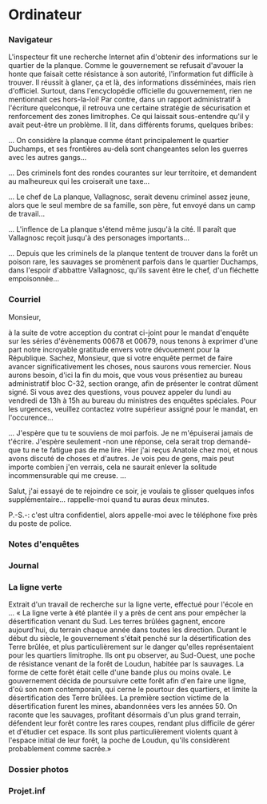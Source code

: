 # Ordinateur

### Navigateur

 <!-- Bloquer une seconde recherche -->

L'inspecteur fit une recherche Internet afin d'obtenir des informations sur le quartier de la planque. Comme le gouvernement se refusait d'avouer la honte que faisait cette résistance à son autorité, l'information fut difficile à trouver. Il réussit à glaner, ça et là, des informations disséminées, mais rien d'officiel. Surtout, dans l'encyclopédie officielle du gouvernement, rien ne mentionnait ces hors-la-loi! Par contre, dans un rapport administratif à l'écriture quelconque, il retrouva une certaine stratégie de sécurisation et renforcement des zones limitrophes. Ce qui laissait sous-entendre qu'il y avait peut-être un problème. Il lit, dans différents forums, quelques bribes:

... On considère la planque comme étant principalement le quartier Duchamps, et ses frontières au-delà sont changeantes selon les guerres avec les autres gangs...

... Des criminels font des rondes courantes sur leur territoire, et demandent au malheureux qui les croiserait une taxe...

... Le chef de La planque, Vallagnosc, serait devenu criminel assez jeune, alors que le seul membre de sa famille, son père, fut envoyé dans un camp de travail...

... L'inflence de La planque s'étend même jusqu'à la cité. Il paraît que Vallagnosc reçoit jusqu'à des personages importants...

... Depuis que les criminels de la planque tentent de trouver dans la forêt un poison rare, les sauvages se promènent parfois dans le quartier Duchamps, dans l'espoir d'abbattre Vallagnosc, qu'ils savent être le chef, d'un fléchette empoisonnée...

### Courriel

 <!-- Trois courriel -->

Monsieur,

à la suite de votre acception du contrat ci-joint pour le mandat d'enquête sur les séries d'évènements 00678 et 00679, nous tenons à exprimer d'une part notre incroyable gratitude envers votre dévouement pour la République. Sachez, Monsieur, que si votre enquête permet de faire avancer significativement les choses, nous saurons vous remercier. Nous aurons besoin, d'ici la fin du mois, que vous vous présentiez au bureau administratif bloc C-32, section orange, afin de présenter le contrat dûment signé. Si vous avez des questions, vous pouvez appeler du lundi au vendredi de 13h à 15h au bureau du ministres des enquêtes spéciales. Pour les urgences, veuillez contactez votre supérieur assigné pour le mandat, en l'occurence...


...
J'espère que tu te souviens de moi parfois. Je ne m'épuiserai jamais de t'écrire. J'espère seulement -non une réponse, cela serait trop demandé- que tu ne te fatigue pas de me lire. Hier j'ai reçus Anatole chez moi, et nous avons discuté de choses et d'autres. Je vois peu de gens, mais peut importe combien j'en verrais, cela ne saurait enlever la solitude incommensurable qui me creuse. ...

Salut,
j'ai essayé de te rejoindre ce soir, je voulais te glisser quelques infos supplémentaire... rappelle-moi quand tu auras deux minutes.

P.-S.-: c'est ultra confidentiel, alors appelle-moi avec le téléphone fixe près du poste de police.  

### Notes d'enquêtes

 <!-- Bloquer une seconde recherche -->

### Journal

 <!-- Trois entrees -->

### La ligne verte

Extrait d'un travail de recherche sur la ligne verte, effectué pour l'école en ...
« La ligne verte à été plantée il y a près de cent ans pour empêcher la désertification venant du Sud. Les terres brûlées gagnent, encore aujourd'hui, du terrain chaque année dans toutes les direction. Durant le début du siècle, le gouvernement s'était penché sur la désertification des Terre brûlée, et plus particulièrement sur le danger qu'elles représentaient pour les quartiers limitrophe. Ils ont pu observer, au Sud-Ouest, une poche de résistance venant de la forêt de Loudun, habitée par ls sauvages. La forme de cette forêt était celle d'une bande plus ou moins ovale. Le gouvernement décida de poursuivre cette forêt afin d'en faire une ligne, d'où son nom contemporain, qui cerne le pourtour des quartiers, et limite la désertification des Terre brûlées. La première section victime de la désertification furent les mines, abandonnées vers les années 50. On raconte que les sauvages, profitant désormais d'un plus grand terrain, défendent leur forêt contre les rares coupes, rendant plus difficile de gérer et d'étudier cet espace. Ils sont plus particulièrement violents quant à l'espace initial de leur forêt, la poche de Loudun, qu'ils considèrent probablement comme sacrée.»


### Dossier photos

 <!-- Bloquer une seconde recherche -->

### Projet.inf
